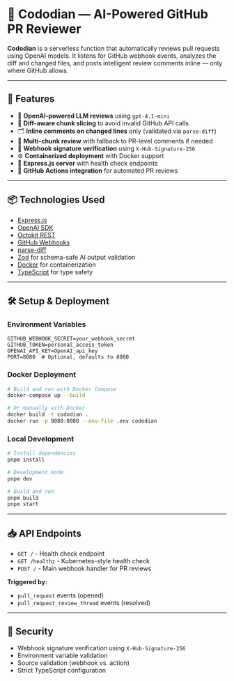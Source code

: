 # 🧠 Cododian — AI-Powered GitHub PR Reviewer

**Cododian** is a serverless function that automatically reviews pull requests using OpenAI models. It listens for GitHub webhook events, analyzes the diff and changed files, and posts intelligent review comments inline — only where GitHub allows.

---

## 🚀 Features

- 🧬 **OpenAI-powered LLM reviews** using `gpt-4.1-mini`
- 🧾 **Diff-aware chunk slicing** to avoid invalid GitHub API calls
- 🗂 **Inline comments on changed lines** only (validated via `parse-diff`)
- 🧪 **Multi-chunk review** with fallback to PR-level comments if needed
- 🔐 **Webhook signature verification** using `X-Hub-Signature-256`
- ⚙️ **Containerized deployment** with Docker support
- 🏃 **Express.js server** with health check endpoints
- 🔄 **GitHub Actions integration** for automated PR reviews

---

## 📦 Technologies Used

- [Express.js](https://expressjs.com/)
- [OpenAI SDK](https://github.com/vercel/ai)
- [Octokit REST](https://github.com/octokit/rest.js)
- [GitHub Webhooks](https://github.com/octokit/webhooks.js)
- [parse-diff](https://github.com/eiriklv/parse-diff)
- [Zod](https://zod.dev/) for schema-safe AI output validation
- [Docker](https://www.docker.com/) for containerization
- [TypeScript](https://www.typescriptlang.org/) for type safety

---

## 🛠 Setup & Deployment

### Environment Variables

```env
GITHUB_WEBHOOK_SECRET=your_webhook_secret
GITHUB_TOKEN=personal_access_token
OPENAI_API_KEY=OpenAI_api_key
PORT=8080  # Optional, defaults to 8080
```

### Docker Deployment

```bash
# Build and run with Docker Compose
docker-compose up --build

# Or manually with Docker
docker build -t cododian .
docker run -p 8080:8080 --env-file .env cododian
```

### Local Development

```bash
# Install dependencies
pnpm install

# Development mode
pnpm dev

# Build and run
pnpm build
pnpm start
```

---

## 📥 API Endpoints

- `GET /` - Health check endpoint
- `GET /healthz` - Kubernetes-style health check
- `POST /` - Main webhook handler for PR reviews

**Triggered by:**

- `pull_request` events (opened)
- `pull_request_review_thread` events (resolved)

---

## 🔐 Security

- Webhook signature verification using `X-Hub-Signature-256`
- Environment variable validation
- Source validation (webhook vs. action)
- Strict TypeScript configuration
